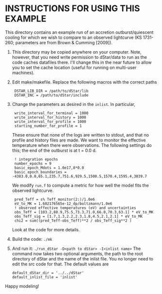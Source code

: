 INSTRUCTIONS FOR USING THIS EXAMPLE
===================================

This directory contains an example run of an accretion outburst/quiescent cooling for which we wish to compare to an observed lightcurve (KS 1731-260; parameters are from Brown & Cumming [2009]). 

1. This directory may be copied anywhere on your computer. Note, however, that you need write permission to dStar/data to run as the code caches datafiles there.  I'll change this in the near future to allow you to set the cache location (useful for running on multi-user machines).

2. Edit make/makefile.  Replace the following macros with the correct paths

        DSTAR_LIB_DIR = /path/to/dStar/lib
        DSTAR_INC = /path/to/dStar/include

3. Change the parameters as desired in the `inlist`.  In particular,
    
        write_interval_for_terminal = 1000
        write_interval_for_history = 1000
        write_interval_for_profile = 1000
        starting_number_for_profile = 1

    These ensure that none of the logs are written to stdout, and that no profile and history files are made.  We want to monitor the effective temperature when there were observations.  The following settings do this; the end of the outburst is at t = 0.0 d.
    
        ! integration epochs
        number_epochs = 9
        basic_epoch_Mdots = 1.0e17,8*0.0
        basic_epoch_boundaries = -4383.0,0.0,65.1,235.7,751.6,929.5,1500.5,1570.4,1595.4,3039.7
        
    We modify `run.f` to compute a metric for how well the model fits the observed lightcurve.
    
        pred_Teff = s% Teff_monitor(2:)/1.0e6
        eV_to_MK = 1.602176565e-12_dp/boltzmann/1.0e6
        ! observed effective temperatures (eV) and uncertainties
        obs_Teff = [103.2,88.9,75.5,73.3,71.0,66.0,70.3,63.1] * eV_to_MK
        obs_Teff_sig = [1.7,1.3,2.2,2.3,1.8,4.5,2.1,2.1] * eV_to_MK
        chi2 = sum((pred_Teff-obs_Teff)**2 / obs_Teff_sig**2 )
        
    Look at the code for more details.
    
4. Build the code: `./mk`
    
5.  And run it: `./run_dStar -D<path to dStar> -I<inlist name>`
    The command now takes two optional arguments, the path to the root directory of dStar and the name of the inlist file.  You no longer need to edit the src code for that.  The default values are
    
        default_dStar_dir = '../../dStar'
        default_inlist_file = 'inlist'
    
Happy modeling!
